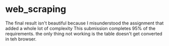 # web_scraping

The final result isn't beautiful because I misunderstood the assignment that added a whole lot of complexity
This submission completes 95% of the requirements. 
the only thing not working is the table doesn't get converted in teh browser. 
